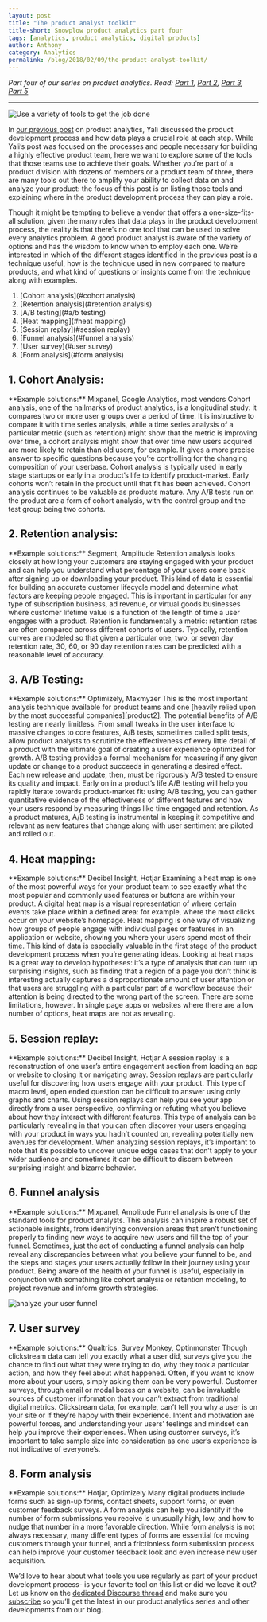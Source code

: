 ```yaml
---
layout: post
title: "The product analyst toolkit"
title-short: Snowplow product analytics part four
tags: [analytics, product analytics, digital products]
author: Anthony
category: Analytics
permalink: /blog/2018/02/09/the-product-analyst-toolkit/
---
```



*Part four of our series on product analytics. Read: [Part 1][product1], [Part 2][product2], [Part 3][product3], [Part 5][product5]*


---

![Use a variety of tools to get the job done][tools]


In [our previous post][product3] on product analytics, Yali discussed the product development process and how data plays a crucial role at each step. While Yali’s post was focused on the processes and people necessary for building a highly effective product team, here we want to explore some of the tools that those teams use to achieve their goals. Whether you’re part of a product division with dozens of members or a product team of three, there are many tools out there to amplify your ability to collect data on and analyze your product: the focus of this post is on listing those tools and explaining where in the product development process they can play a role.

Though it might be tempting to believe a vendor that offers a one-size-fits-all solution, given the many roles that data plays in the product development process, the reality is that there’s no one tool that can be used to solve every analytics problem. A good product analyst is aware of the variety of options and has the wisdom to know when to employ each one. We’re interested in which of the different stages identified in the previous post is a technique useful, how is the technique used in new compared to mature products, and what kind of questions or insights come from the technique along with examples.

1. [Cohort analysis](#cohort analysis)
2. [Retention analysis](#retention analysis)
3. [A/B testing](#a/b testing)
4. [Heat mapping](#heat mapping)
5. [Session replay](#session replay)
6. [Funnel analysis](#funnel analysis)
7. [User survey](#user survey)
8. [Form analysis](#form analysis)

<h2 id="cohort analysis">1. Cohort Analysis:</h2>
**Example solutions:** Mixpanel, Google Analytics, most vendors  
Cohort analysis, one of the hallmarks of product analytics, is a longitudinal study: it compares two or more user groups over a period of time. It is instructive to compare it with time series analysis, while a time series analysis of a particular metric (such as retention) might show that the metric is improving over time, a cohort analysis might show that over time new users acquired are more likely to retain than old users, for example. It gives a more precise answer to specific questions because you’re controlling for the changing composition of your userbase. Cohort analysis is typically used in early stage startups or early in a product’s life to identify product-market. Early cohorts won’t retain in the product until that fit has been achieved. Cohort analysis continues to be valuable as products mature. Any A/B tests run on the product are a form of cohort analysis, with the control group and the test group being two cohorts.


<h2 id="retention analysis">2. Retention analysis:</h2>
**Example solutions:** Segment, Amplitude  
Retention analysis looks closely at how long your customers are staying engaged with your product and can help you understand what percentage of your users come back after signing up or downloading your product. This kind of data is essential for building an accurate customer lifecycle model and determine what factors are keeping people engaged. This is important in particular for any type of subscription business, ad revenue, or virtual goods businesses where customer lifetime value is a function of the length of time a user engages with a product. Retention is fundamentally a metric: retention rates are often compared across different cohorts of users. Typically, retention curves are modeled so that given a particular one, two, or seven day retention rate, 30, 60, or 90 day retention rates can be predicted with a reasonable level of accuracy.


<h2 id="a/b testing">3. A/B Testing:</h2>
**Example solutions:** Optimizely, Maxmyzer  
This is the most important analysis technique available for product teams and one [heavily relied upon by the most successful companies][product2]. The potential benefits of A/B testing are nearly limitless. From small tweaks in the user interface to massive changes to core features, A/B tests, sometimes called split tests, allow product analysts to scrutinize the effectiveness of every little detail of a product with the ultimate goal of creating a user experience optimized for growth. A/B testing provides a formal mechanism for measuring if any given update or change to a product succeeds in generating a desired effect. Each new release and update, then, must be rigorously A/B tested to ensure its quality and impact. Early on in a product’s life A/B testing will help you rapidly iterate towards product-market fit: using A/B testing, you can gather quantitative evidence of the effectiveness of different features and how your users respond by measuring things like time engaged and retention. As a product matures, A/B testing is instrumental in keeping it competitive and relevant as new features that change along with user sentiment are piloted and rolled out.


<h2 id="heat mapping">4. Heat mapping:</h2>
**Example solutions:** Decibel Insight, Hotjar  
Examining a heat map is one of the most powerful ways for your product team to see exactly what the most popular and commonly used features or buttons are within your product. A digital heat map is a visual representation of where certain events take place within a defined area: for example, where the most clicks occur on your website’s homepage. Heat mapping is one way of visualizing how groups of people engage with individual pages or features in an application or website, showing you where your users spend most of their time. This kind of data is especially valuable in the first stage of the product development process when you’re generating ideas. Looking at heat maps is a great way to develop hypotheses: it’s a type of analysis that can turn up surprising insights, such as finding that a region of a page you don’t think is interesting actually captures a disproportionate amount of user attention or that users are struggling with a particular part of a workflow because their attention is being directed to the wrong part of the screen. There are some limitations, however. In single page apps or websites where there are a low number of options, heat maps are not as revealing.


<h2 id="session replay">5. Session replay:</h2>
**Example solutions:** Decibel Insight, Hotjar  
A session replay is a reconstruction of one user’s entire engagement section from loading an app or website to closing it or navigating away. Session replays are particularly useful for discovering how users engage with your product. This type of macro level, open ended question can be difficult to answer using only graphs and charts. Using session replays can help you see your app directly from a user perspective, confirming or refuting what you believe about how they interact with different features. This type of analysis can be particularly revealing in that you can often discover your users engaging with your product in ways you hadn’t counted on, revealing potentially new avenues for development. When analyzing session replays, it’s important to note that it’s possible to uncover unique edge cases that don’t apply to your wider audience and sometimes it can be difficult to discern between surprising insight and bizarre behavior.


<h2 id="funnel analysis">6. Funnel analysis</h2>
**Example solutions:** Mixpanel, Amplitude  
Funnel analysis is one of the standard tools for product analysts. This analysis can inspire a robust set of actionable insights, from identifying conversion areas that aren’t functioning properly to finding new ways to acquire new users and fill the top of your funnel. Sometimes, just the act of conducting a funnel analysis can help reveal any discrepancies between what you believe your funnel to be, and the steps and stages your users actually follow in their journey using your product. Being aware of the health of your funnel is useful, especially in conjunction with something like cohort analysis or retention modeling, to project revenue and inform growth strategies.

![analyze your user funnel][funnel]

<h2 id="user survey">7. User survey</h2>
**Example solutions:** Qualtrics, Survey Monkey, Optinmonster  
Though clickstream data can tell you exactly what a user did, surveys give you the chance to find out what they were trying to do, why they took a particular action, and how they feel about what happened. Often, if you want to know more about your users, simply asking them can be very powerful. Customer surveys, through email or modal boxes on a website, can be invaluable sources of customer information that you can’t extract from traditional digital metrics. Clickstream data, for example, can’t tell you why a user is on your site or if they’re happy with their experience. Intent and motivation are powerful forces, and understanding your users’ feelings and mindset can help you improve their experiences. When using customer surveys, it’s important to take sample size into consideration as one user’s experience is not indicative of everyone’s.


<h2 id="form analysis">8. Form analysis</h2>
**Example solutions:** Hotjar, Optimizely  
Many digital products include forms such as sign-up forms, contact sheets, support forms, or even customer feedback surveys. A form analysis can help you identify if the number of form submissions you receive is unusually high, low, and how to nudge that number in a more favorable direction. While form analysis is not always necessary, many different types of forms are essential for moving customers through your funnel, and a frictionless form submission process can help improve your customer feedback look and even increase new user acquisition.


We’d love to hear about what tools you use regularly as part of your product development process- is your favorite tool on this list or did we leave it out? Let us know on the [dedicated Discourse thread][discourse] and make sure you [subscribe][subscribe] so you’ll get the latest in our product analytics series and other developments from our blog.

[product1]: https://snowplowanalytics.com/blog/2018/01/19/product-analytics-part-one-data-and-digital-products/

[product2]: https://snowplowanalytics.com/blog/2018/01/26/intelligent-use-of-data-in-product-development-differentiates-successful-companies/

[product3]: https://snowplowanalytics.com/blog/2018/02/02/data-driven-product-development-is-more-about-process-culture-and-people-than-technology/

[product5]: https://snowplowanalytics.com/blog/2018/02/23/creative-experiments-and-ab-tests-produce-the-best-results/

[tools]: /assets/img/blog/2018/02/tools.jpg

[funnel]: /assets/img/blog/2018/02/funnel-analysis.jpg

[discourse]: https://discourse.snowplowanalytics.com/t/most-commonly-used-tools-of-product-analysts/1787

[subscribe]: http://snowplowanalytics.us11.list-manage.com/subscribe?u=10bb4a6f31d5f19e0d0b54476&id=bb28c7d30d&utm_source=product%20analytics%20blogs&utm_medium=hyperlink&utm_campaign=product%20analytics&utm_content=subscription
